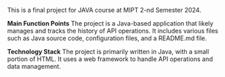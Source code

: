 This is a final project for JAVA course at MIPT 2-nd Semester 2024.

**Main Function Points**
The project is a Java-based application that likely manages and tracks the history of API operations.
It includes various files such as Java source code, configuration files, and a README.md file.

**Technology Stack**
The project is primarily written in Java, with a small portion of HTML.
It uses a web framework to handle API operations and data management.
